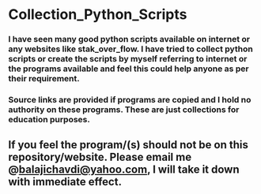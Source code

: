 # Collection_Python_Scripts

### I have seen many good python scripts available on internet or any websites like stak_over_flow. I have tried to collect python scripts or create the scripts by myself referring to internet or the programs available and feel this could help anyone as per their requirement.

### Source links are provided if programs are copied and I hold no authority on these programs. These are just collections for education purposes.

## If you feel the program/(s) should not be on this repository/website. Please email me @balajichavdi@yahoo.com, I will take it down with immediate effect.
